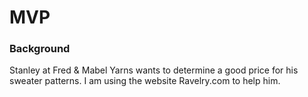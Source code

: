 # MVP

### Background
Stanley at Fred & Mabel Yarns wants to determine a good price for his sweater patterns. I am using the website Ravelry.com to help him.

### 
